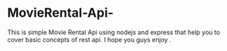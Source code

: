 # MovieRental-Api-
This is simple Movie Rental Api using nodejs and express that help you to cover basic concepts of rest api. I hope you guys enjoy .
